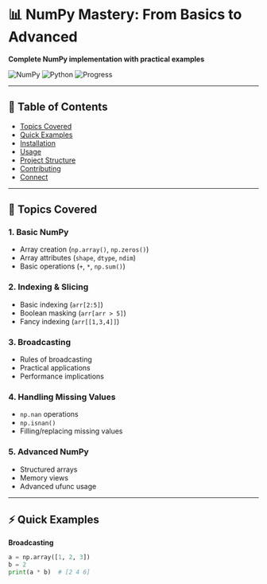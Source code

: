 # 📊 NumPy Mastery: From Basics to Advanced
**Complete NumPy implementation with practical examples**

![NumPy](https://img.shields.io/badge/NumPy-1.21%2B-blue)
![Python](https://img.shields.io/badge/Python-3.8%2B-yellowgreen)
![Progress](https://img.shields.io/badge/Status-Complete-success)

---

## 📌 Table of Contents
- [Topics Covered](#-topics-covered)
- [Quick Examples](#-quick-examples)
- [Installation](#-installation)
- [Usage](#-usage)
- [Project Structure](#-project-structure)
- [Contributing](#-contributing)
- [Connect](#-connect-with-me)

---

## 🎯 Topics Covered

### 1. Basic NumPy
- Array creation (`np.array()`, `np.zeros()`)
- Array attributes (`shape`, `dtype`, `ndim`)
- Basic operations (`+`, `*`, `np.sum()`)

### 2. Indexing & Slicing
- Basic indexing (`arr[2:5]`)
- Boolean masking (`arr[arr > 5]`)
- Fancy indexing (`arr[[1,3,4]]`)

### 3. Broadcasting
- Rules of broadcasting
- Practical applications
- Performance implications

### 4. Handling Missing Values
- `np.nan` operations
- `np.isnan()`
- Filling/replacing missing values

### 5. Advanced NumPy
- Structured arrays
- Memory views
- Advanced ufunc usage

---

## ⚡ Quick Examples

**Broadcasting**
```python
a = np.array([1, 2, 3])
b = 2
print(a * b)  # [2 4 6]
